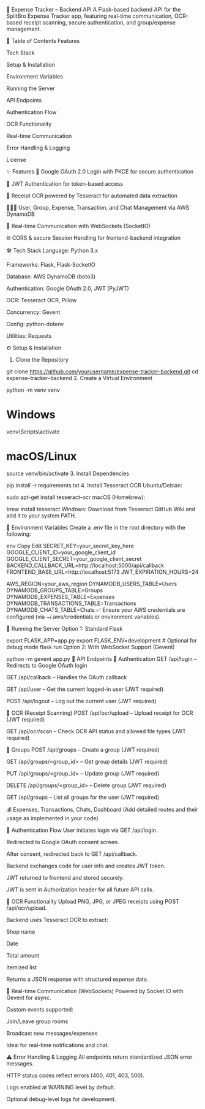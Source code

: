 🧾 Expense Tracker – Backend API
A Flask-based backend API for the SplitBro Expense Tracker app, featuring real-time communication, OCR-based receipt scanning, secure authentication, and group/expense management.

📑 Table of Contents
Features

Tech Stack

Setup & Installation

Environment Variables

Running the Server

API Endpoints

Authentication Flow

OCR Functionality

Real-time Communication

Error Handling & Logging

License

✨ Features
🔐 Google OAuth 2.0 Login with PKCE for secure authentication

🔑 JWT Authentication for token-based access

🧾 Receipt OCR powered by Tesseract for automated data extraction

🧑‍🤝‍🧑 User, Group, Expense, Transaction, and Chat Management via AWS DynamoDB

📡 Real-time Communication with WebSockets (SocketIO)

🌐 CORS & secure Session Handling for frontend-backend integration

🛠️ Tech Stack
Language: Python 3.x

Frameworks: Flask, Flask-SocketIO

Database: AWS DynamoDB (boto3)

Authentication: Google OAuth 2.0, JWT (PyJWT)

OCR: Tesseract OCR, Pillow

Concurrency: Gevent

Config: python-dotenv

Utilities: Requests

⚙️ Setup & Installation
1. Clone the Repository

git clone https://github.com/yourusername/expense-tracker-backend.git
cd expense-tracker-backend
2. Create a Virtual Environment

python -m venv venv
# Windows
venv\Scripts\activate
# macOS/Linux
source venv/bin/activate
3. Install Dependencies

pip install -r requirements.txt
4. Install Tesseract OCR
Ubuntu/Debian:


sudo apt-get install tesseract-ocr
macOS (Homebrew):


brew install tesseract
Windows:
Download from Tesseract GitHub Wiki and add it to your system PATH.

🔐 Environment Variables
Create a .env file in the root directory with the following:

env
Copy
Edit
SECRET_KEY=your_secret_key_here
GOOGLE_CLIENT_ID=your_google_client_id
GOOGLE_CLIENT_SECRET=your_google_client_secret
BACKEND_CALLBACK_URL=http://localhost:5000/api/callback
FRONTEND_BASE_URL=http://localhost:5173
JWT_EXPIRATION_HOURS=24

AWS_REGION=your_aws_region
DYNAMODB_USERS_TABLE=Users
DYNAMODB_GROUPS_TABLE=Groups
DYNAMODB_EXPENSES_TABLE=Expenses
DYNAMODB_TRANSACTIONS_TABLE=Transactions
DYNAMODB_CHATS_TABLE=Chats
✅ Ensure your AWS credentials are configured (via ~/.aws/credentials or environment variables).

🚀 Running the Server
Option 1: Standard Flask

export FLASK_APP=app.py
export FLASK_ENV=development  # Optional for debug mode
flask run
Option 2: With WebSocket Support (Gevent)

python -m gevent app.py
📡 API Endpoints
🔐 Authentication
GET /api/login – Redirects to Google OAuth login

GET /api/callback – Handles the OAuth callback

GET /api/user – Get the current logged-in user (JWT required)

POST /api/logout – Log out the current user (JWT required)

🧾 OCR (Receipt Scanning)
POST /api/ocr/upload – Upload receipt for OCR (JWT required)

GET /api/ocr/scan – Check OCR API status and allowed file types (JWT required)

👥 Groups
POST /api/groups – Create a group (JWT required)

GET /api/groups/<group_id> – Get group details (JWT required)

PUT /api/groups/<group_id> – Update group (JWT required)

DELETE /api/groups/<group_id> – Delete group (JWT required)

GET /api/groups – List all groups for the user (JWT required)

💰 Expenses, Transactions, Chats, Dashboard
(Add detailed routes and their usage as implemented in your code)

🔄 Authentication Flow
User initiates login via GET /api/login.

Redirected to Google OAuth consent screen.

After consent, redirected back to GET /api/callback.

Backend exchanges code for user info and creates JWT token.

JWT returned to frontend and stored securely.

JWT is sent in Authorization header for all future API calls.

🧾 OCR Functionality
Upload PNG, JPG, or JPEG receipts using POST /api/ocr/upload.

Backend uses Tesseract OCR to extract:

Shop name

Date

Total amount

Itemized list

Returns a JSON response with structured expense data.

🔴 Real-time Communication (WebSockets)
Powered by Socket.IO with Gevent for async.

Custom events supported:

Join/Leave group rooms

Broadcast new messages/expenses

Ideal for real-time notifications and chat.

⚠️ Error Handling & Logging
All endpoints return standardized JSON error messages.

HTTP status codes reflect errors (400, 401, 403, 500).

Logs enabled at WARNING level by default.

Optional debug-level logs for development.

